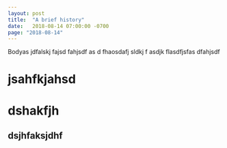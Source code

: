 ```yaml
---
layout: post
title:  "A brief history"
date:   2018-08-14 07:00:00 -0700
page: "2018-08-14"
---
```


Bodyas jdfalskj fajsd fahjsdf as
d fhaosdafj sldkj f
asdjk flasdfjsfas
dfahjsdf 

# jsahfkjahsd 
# dshakfjh 
## dsjhfaksjdhf 